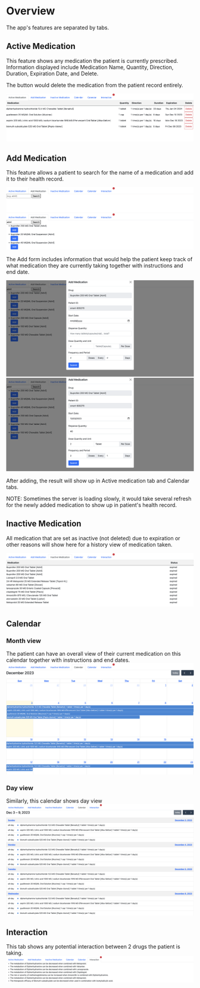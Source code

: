 # Overview

The app's features are separated by tabs.

## Active Medication

This feature shows any medication the patient is currently prescribed.
Information displayed include Medication Name, Quantity, Direction, Duration, Expiration Date, and Delete.

The <Delete> button would delete the medication from the patient record entirely.

![Active Medication](images/activemedication.png)

## Add Medication

This feature allows a patient to search for the name of a medication and add it to their health record.

![Add Medication Search](images/addmedicationsearch.png)
![Add Medication Search Result](images/addmedicationresult.png)

The Add form includes information that would help the patient keep track of what medication they are currently taking together with instructions and end date.

![Add Medication Form](images/addmedicationform.png)
![Add Medication Form Filled](images/addmedicationformfilled.png)

After adding, the result will show up in Active medication tab and Calendar tabs.

NOTE: Sometimes the server is loading slowly, it would take several refresh for the newly added medication to show up in patient's health record.

## Inactive Medication

All medication that are set as inactive (not deleted) due to expiration or other reasons will show here for a history view of medication taken.

![Inactive Medication](images/expiredmedication.png)

## Calendar

### Month view

The patient can have an overall view of their current medication on this calendar together with instructions and end dates.
![Calendar View Month](images/calendarmonth.png)

### Day view

Similarly, this calendar shows day view
![Calendar View Day](images/calendarday.png)

## Interaction

This tab shows any potential interaction between 2 drugs the patient is taking.
![Interaction](images/interaction.png)
